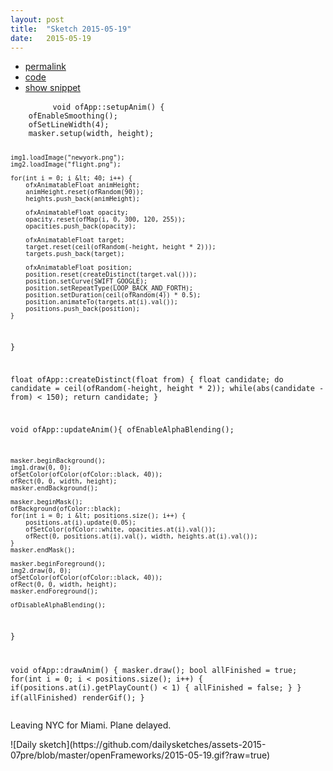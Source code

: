 ```yaml
---
layout: post
title:  "Sketch 2015-05-19"
date:   2015-05-19
---
```

<div class="code">
    <ul>
		<li><a href="{% post_url 2015-05-19-sketch %}">permalink</a></li>
		<li><a href="https://github.com/dailysketches/sketches-2015-07pre/tree/master/2015-05-19">code</a></li>
		<li><a href="#" class="snippet-button">show snippet</a></li>
	</ul>
    <pre class="snippet">
        <code class="cpp">void ofApp::setupAnim() {
    ofEnableSmoothing();
    ofSetLineWidth(4);
    masker.setup(width, height);
    
    img1.loadImage("newyork.png");
    img2.loadImage("flight.png");
    
    for(int i = 0; i &lt; 40; i++) {
        ofxAnimatableFloat animHeight;
        animHeight.reset(ofRandom(90));
        heights.push_back(animHeight);
        
        ofxAnimatableFloat opacity;
        opacity.reset(ofMap(i, 0, 300, 120, 255));
        opacities.push_back(opacity);
        
        ofxAnimatableFloat target;
        target.reset(ceil(ofRandom(-height, height * 2)));
        targets.push_back(target);
        
        ofxAnimatableFloat position;
        position.reset(createDistinct(target.val()));
        position.setCurve(SWIFT_GOOGLE);
        position.setRepeatType(LOOP_BACK_AND_FORTH);
        position.setDuration(ceil(ofRandom(4)) * 0.5);
        position.animateTo(targets.at(i).val());
        positions.push_back(position);
    }
}

float ofApp::createDistinct(float from) {
    float candidate;
    do candidate = ceil(ofRandom(-height, height * 2));
    while(abs(candidate - from) &lt; 150);
    return candidate;
}

void ofApp::updateAnim(){
    ofEnableAlphaBlending();
    
    masker.beginBackground();
    img1.draw(0, 0);
    ofSetColor(ofColor(ofColor::black, 40));
    ofRect(0, 0, width, height);
    masker.endBackground();
    
    masker.beginMask();
    ofBackground(ofColor::black);
    for(int i = 0; i &lt; positions.size(); i++) {
        positions.at(i).update(0.05);
        ofSetColor(ofColor::white, opacities.at(i).val());
        ofRect(0, positions.at(i).val(), width, heights.at(i).val());
    }
    masker.endMask();
    
    masker.beginForeground();
    img2.draw(0, 0);
    ofSetColor(ofColor(ofColor::black, 40));
    ofRect(0, 0, width, height);
    masker.endForeground();
    
    ofDisableAlphaBlending();
}

void ofApp::drawAnim() {
    masker.draw();
    bool allFinished = true;
    for(int i = 0; i &lt; positions.size(); i++) {
        if(positions.at(i).getPlayCount() &lt; 1) {
            allFinished = false;
        }
    }
    if(allFinished) renderGif();
}</code>
    </pre>
</div>
<p class="description">Leaving NYC for Miami. Plane delayed.</p>
![Daily sketch](https://github.com/dailysketches/assets-2015-07pre/blob/master/openFrameworks/2015-05-19.gif?raw=true)
